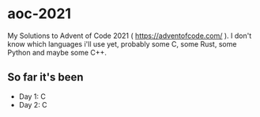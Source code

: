 # aoc-2021

My Solutions to Advent of Code 2021 ( https://adventofcode.com/ ). I don't know which languages i'll use yet, probably some C, some Rust, some Python and maybe some C++.

## So far it's been

- Day 1: C
- Day 2: C

